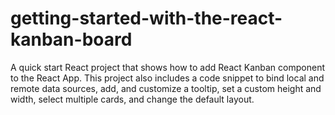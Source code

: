 # getting-started-with-the-react-kanban-board
A quick start React project that shows how to add React Kanban component to the React App. This project also includes a code snippet to bind local and remote data sources, add, and customize a tooltip, set a custom height and width, select multiple cards, and change the default layout.
